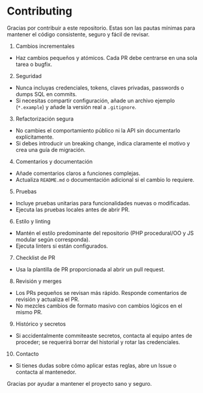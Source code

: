 Contributing
============

Gracias por contribuir a este repositorio. Estas son las pautas mínimas para mantener el código consistente, seguro y fácil de revisar.

1. Cambios incrementales
- Haz cambios pequeños y atómicos. Cada PR debe centrarse en una sola tarea o bugfix.

2. Seguridad
- Nunca incluyas credenciales, tokens, claves privadas, passwords o dumps SQL en commits.
- Si necesitas compartir configuración, añade un archivo ejemplo (`*.example`) y añade la versión real a `.gitignore`.

3. Refactorización segura
- No cambies el comportamiento público ni la API sin documentarlo explícitamente.
- Si debes introducir un breaking change, indica claramente el motivo y crea una guía de migración.

4. Comentarios y documentación
- Añade comentarios claros a funciones complejas.
- Actualiza `README.md` o documentación adicional si el cambio lo requiere.

5. Pruebas
- Incluye pruebas unitarias para funcionalidades nuevas o modificadas.
- Ejecuta las pruebas locales antes de abrir PR.

6. Estilo y linting
- Mantén el estilo predominante del repositorio (PHP procedural/OO y JS modular según corresponda).
- Ejecuta linters si están configurados.

7. Checklist de PR
- Usa la plantilla de PR proporcionada al abrir un pull request.

8. Revisión y merges
- Los PRs pequeños se revisan más rápido. Responde comentarios de revisión y actualiza el PR.
- No mezcles cambios de formato masivo con cambios lógicos en el mismo PR.

9. Histórico y secretos
- Si accidentalmente commiteaste secretos, contacta al equipo antes de proceder; se requerirá borrar del historial y rotar las credenciales.

10. Contacto
- Si tienes dudas sobre cómo aplicar estas reglas, abre un Issue o contacta al mantenedor.

Gracias por ayudar a mantener el proyecto sano y seguro.
